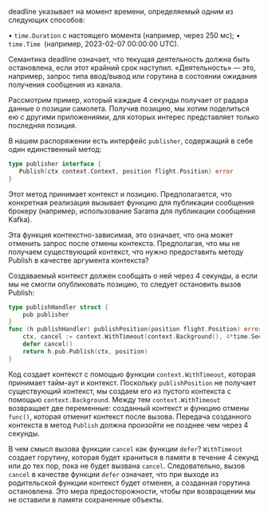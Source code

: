 
deadline указывает на момент времени, определяемый одним из следующих способов:

• `time.Duration` с настоящего момента (например, через 250 мс); 
• `time.Time `(например, 2023-02-07 00:00:00 UTC).

Семантика deadline означает, что текущая деятельность должна быть остановлена, если этот крайний срок наступил. «Деятельность» — это, например, запрос типа ввод/вывод или горутина в состоянии ожидания получения сообщения из канала.

Рассмотрим пример, который каждые 4 секунды получает от радара данные о позиции самолета. Получив позицию, мы хотим поделиться ею с другими приложениями, для которых интерес представляет только последняя позиция.

В нашем распоряжении есть интерфейс `publisher`, содержащий в себе один единственный метод:

```go
type publisher interface {
   Publish(ctx context.Context, position flight.Position) error
}
```


Этот метод принимает контекст и позицию. Предполагается, что конкретная реализация вызывает функцию для публикации сообщения брокеру (например, использование Sarama для публикации сообщения Kafka). 

Эта функция контекстно-зависимая, это означает, что она может отменить запрос после отмены контекста. Предполагая, что мы не получаем существующий контекст, что нужно предоставить методу Publish в качестве аргумента контекста? 

Создаваемый контекст должен сообщать о ней через 4 секунды, а если мы не смогли опубликовать позицию, то следует остановить вызов Publish:

```go
type publishHandler struct {
    pub publisher
}
func (h publishHandler) publishPosition(position flight.Position) error { 
    ctx, cancel := context.WithTimeout(context.Background(), 4*time.Second) 
    defer cancel() 
    return h.pub.Publish(ctx, position)
}
```

Код создает контекст с помощью функции `context.WithTimeout`, которая принимает тайм-аут и контекст. Поскольку `publishPosition` не получает существующий контекст, мы создаем его из пустого контекста с помощью `context.Background`. Между тем `context.WithTimeout` возвращает две переменные: созданный контекст и функцию отмены `func()`, которая отменит контекст после вызова. Передача созданного контекста в метод `Publish` должна произойти не позднее чем через 4 секунды.

В чем смысл вызова функции `cancel` как функции `defer`? `WithTimeout` создает горутину, которая будет храниться в памяти в течение 4 секунд или до тех пор, пока не будет вызвана `cancel`. Следовательно, вызов `cancel` в качестве функции `defer` означает, что при выходе из родительской функции контекст будет отменен, а созданная горутина остановлена. Это мера предосторожности, чтобы при возвращении мы не оставили в памяти сохраненные объекты.